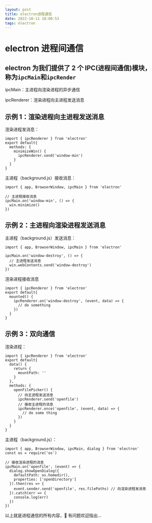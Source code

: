 ```yaml
---
layout: post
title: electron进程通信
date: 2022-10-11 18:00:53
tags: electron
---
```


# electron 进程间通信

## electron 为我们提供了 2 个 IPC(进程间通信)模块，称为`ipcMain`和`ipcRender`

ipcMain：主进程向渲染进程的异步通信

ipcRenderer：渲染进程向主进程发送消息

## 示例 1：渲染进程向主进程发送消息

渲染进程发消息：

```
import { ipcRenderer } from 'electron'
export default{
  methods: {
    minimizeWin() {
      ipcRenderer.send('window-min')
    }
  }
}
```

主进程（background.js）接收消息：

```
import { app, BrowserWindow, ipcMain } from 'electron'

// 主进程接收消息
ipcMain.on('window-min', () => {
  win.minimize()
})
```

## 示例 2：主进程向渲染进程发送消息

主进程（background.js）发送消息：

```
import { app, BrowserWindow, ipcMain } from 'electron'

ipcMain.on('window-destroy', () => {
  // 主进程发送消息
  win.webContents.send('window-destroy')
})
```

渲染进程接收消息

```
import { ipcRenderer } from 'electron'
export default{
  mounted() {
    ipcRenderer.on('window-destroy', (event, data) => {
      // do something
    })
  }
}
```

## 示例 3：双向通信

渲染进程：

```
import { ipcRenderer } from 'electron'
export default{
  data() {
    return {
      mountPath: ''
    }
  },
  methods: {
    openFilePicker() {
      // 向主进程发送消息
      ipcRenderer.send('openfile')
      // 接收主进程的消息
      ipcRenderer.once('openfile', (event, data) => {
        // do some thing
      })
    }
  }
}
```

主进程（background.js）：

```
import { app, BrowserWindow, ipcMain, dialog } from 'electron'
const os = require('os')

// 接收渲染进程的消息
ipcMain.on('openfile', (event) => {
  dialog.showOpenDialog({
    defaultPath: os.homedir(),
    properties: ['openDirectory']
  }).then(res => {
    event.sender.send('openfile', res.filePaths) // 向渲染进程发消息
  }).catch(err => {
    console.log(err)
  })
})
```

以上就是进程通信的所有内容，🤔 有问题欢迎指出...
